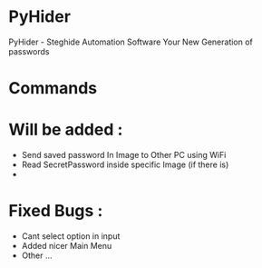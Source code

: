 # PyHider
PyHider - Steghide Automation Software
Your New Generation of passwords
# Commands

# Will be added :
- Send saved password In Image to Other PC using WiFi
- Read SecretPassword inside specific Image (if there is)
- 

# Fixed Bugs :
- Cant select option in input
- Added nicer Main Menu
- Other ...

